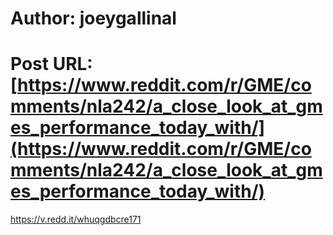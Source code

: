 # Author: joeygallinal
# Post URL: [https://www.reddit.com/r/GME/comments/nla242/a_close_look_at_gmes_performance_today_with/](https://www.reddit.com/r/GME/comments/nla242/a_close_look_at_gmes_performance_today_with/)


https://v.redd.it/whuqgdbcre171